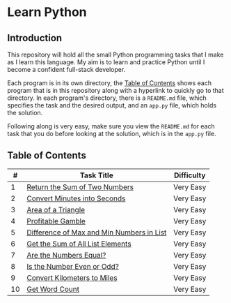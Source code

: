 # Learn Python
## Introduction
This repository will hold all the small Python programming tasks that I make as I learn this language. My aim is to learn and practice Python until I become a confident full-stack developer.

Each program is in its own directory, the [Table of Contents](https://github.com/SidSidSid16/Learn-Python3#table-of-contents) shows each program that is in this repository along with a hyperlink to quickly go to that directory. In each program's directory, there is a `README.md` file, which specifies the task and the desired output, and an `app.py` file, which holds the solution.

Following along is very easy, make sure you view the `README.md` for each task that you do before looking at the solution, which is in the `app.py` file.

## Table of Contents
| # | Task Title | Difficulty |
|---|---|---|
| 1 | [Return the Sum of Two Numbers](https://github.com/SidSidSid16/Learn-Python3/tree/master/Return%20the%20Sum%20of%20Two%20Numbers) | Very Easy |
| 2 | [Convert Minutes into Seconds](https://github.com/SidSidSid16/Learn-Python3/tree/master/Convert%20Minutes%20into%20Seconds) | Very Easy |
| 3 | [Area of a Triangle](https://github.com/SidSidSid16/Learn-Python3/tree/master/Area%20of%20a%20Triangle) | Very Easy |
| 4 | [Profitable Gamble](https://github.com/SidSidSid16/Learn-Python3/tree/master/Profitable%20Gamble) | Very Easy |
| 5 | [Difference of Max and Min Numbers in List](https://github.com/SidSidSid16/Learn-Python3/tree/master/Difference%20of%20Max%20and%20Min%20Numbers%20in%20List) | Very Easy |
| 6 | [Get the Sum of All List Elements](https://github.com/SidSidSid16/Learn-Python3/tree/master/Get%20the%20Sum%20of%20All%20List%20Elements) | Very Easy |
| 7 | [Are the Numbers Equal?](https://github.com/SidSidSid16/Learn-Python/tree/master/Are%20the%20Numbers%20Equal%3F) | Very Easy |
| 8 | [Is the Number Even or Odd?](https://github.com/SidSidSid16/Learn-Python/tree/master/Is%20the%20Number%20Even%20or%20Odd%3F) | Very Easy |
| 9 | [Convert Kilometers to Miles](https://github.com/SidSidSid16/Learn-Python3/tree/master/Convert%20Kilometers%20to%20Miles) | Very Easy |
| 10 | [Get Word Count](https://github.com/SidSidSid16/Learn-Python3/tree/master/Get%20Word%20Count) | Very Easy |